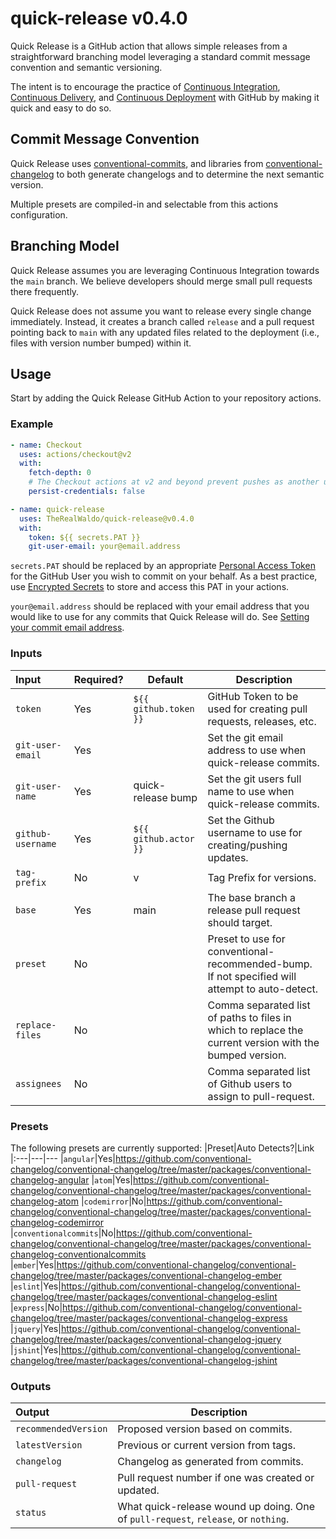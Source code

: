 # quick-release v0.4.0

Quick Release is a GitHub action that allows simple releases from a straightforward branching model leveraging a standard commit message convention and semantic versioning.

The intent is to encourage the practice of [Continuous Integration](https://en.wikipedia.org/wiki/Continuous_integration), [Continuous Delivery](https://en.wikipedia.org/wiki/Continuous_delivery), and [Continuous Deployment](https://en.wikipedia.org/wiki/Continuous_deployment) with GitHub by making it quick and easy to do so.

## Commit Message Convention

Quick Release uses [conventional-commits](https://www.conventionalcommits.org/), and libraries from [conventional-changelog](https://github.com/conventional-changelog/conventional-changelog) to both generate changelogs and to determine the next semantic version.

Multiple presets are compiled-in and selectable from this actions configuration.

## Branching Model

Quick Release assumes you are leveraging Continuous Integration towards the `main` branch. We believe developers should merge small pull requests there frequently.

Quick Release does not assume you want to release every single change immediately. Instead, it creates a branch called `release` and a pull request pointing back to `main` with any updated files related to the deployment (i.e., files with version number bumped) within it.

## Usage

Start by adding the Quick Release GitHub Action to your repository actions.

### Example

```yaml
- name: Checkout
  uses: actions/checkout@v2
  with:
    fetch-depth: 0
    # The Checkout actions at v2 and beyond prevent pushes as another user because `persist-credentials` is now set to true by default.
    persist-credentials: false

- name: quick-release
  uses: TheRealWaldo/quick-release@v0.4.0
  with:
    token: ${{ secrets.PAT }}
    git-user-email: your@email.address
```

`secrets.PAT` should be replaced by an appropriate [Personal Access Token](https://docs.github.com/en/authentication/keeping-your-account-and-data-secure/creating-a-personal-access-token) for the GitHub User you wish to commit on your behalf. As a best practice, use [Encrypted Secrets](https://docs.github.com/en/actions/security-guides/encrypted-secrets) to store and access this PAT in your actions.

`your@email.address` should be replaced with your email address that you would like to use for any commits that Quick Release will do. See [Setting your commit email address](https://docs.github.com/en/account-and-profile/setting-up-and-managing-your-github-user-account/managing-email-preferences/setting-your-commit-email-address).

### Inputs

| Input             | Required? | Default               | Description                                                                                             |
| :---------------- | --------- | --------------------- | ------------------------------------------------------------------------------------------------------- |
| `token`           | Yes       | `${{ github.token }}` | GitHub Token to be used for creating pull requests, releases, etc.                                      |
| `git-user-email`  | Yes       |                       | Set the git email address to use when quick-release commits.                                            |
| `git-user-name`   | Yes       | quick-release bump    | Set the git users full name to use when quick-release commits.                                          |
| `github-username` | Yes       | `${{ github.actor }}` | Set the Github username to use for creating/pushing updates.                                            |
| `tag-prefix`      | No        | v                     | Tag Prefix for versions.                                                                                |
| `base`            | Yes       | main                  | The base branch a release pull request should target.                                                   |
| `preset`          | No        |                       | Preset to use for conventional-recommended-bump. If not specified will attempt to auto-detect.          |
| `replace-files`   | No        |                       | Comma separated list of paths to files in which to replace the current version with the bumped version. |
| `assignees`       | No        |                       | Comma separated list of Github users to assign to pull-request.                                         |

### Presets

The following presets are currently supported:
|Preset|Auto Detects?|Link
|:---|---|---
|`angular`|Yes|https://github.com/conventional-changelog/conventional-changelog/tree/master/packages/conventional-changelog-angular
|`atom`|Yes|https://github.com/conventional-changelog/conventional-changelog/tree/master/packages/conventional-changelog-atom
|`codemirror`|No|https://github.com/conventional-changelog/conventional-changelog/tree/master/packages/conventional-changelog-codemirror
|`conventionalcommits`|No|https://github.com/conventional-changelog/conventional-changelog/tree/master/packages/conventional-changelog-conventionalcommits
|`ember`|Yes|https://github.com/conventional-changelog/conventional-changelog/tree/master/packages/conventional-changelog-ember
|`eslint`|Yes|https://github.com/conventional-changelog/conventional-changelog/tree/master/packages/conventional-changelog-eslint
|`express`|No|https://github.com/conventional-changelog/conventional-changelog/tree/master/packages/conventional-changelog-express
|`jquery`|Yes|https://github.com/conventional-changelog/conventional-changelog/tree/master/packages/conventional-changelog-jquery
|`jshint`|Yes|https://github.com/conventional-changelog/conventional-changelog/tree/master/packages/conventional-changelog-jshint

### Outputs

| Output               | Description                                                                        |
| :------------------- | ---------------------------------------------------------------------------------- |
| `recommendedVersion` | Proposed version based on commits.                                                 |
| `latestVersion`      | Previous or current version from tags.                                             |
| `changelog`          | Changelog as generated from commits.                                               |
| `pull-request`       | Pull request number if one was created or updated.                                 |
| `status`             | What quick-release wound up doing. One of `pull-request`, `release`, or `nothing`. |
